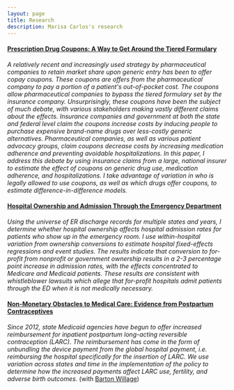 ```yaml
---
layout: page
title: Research
description: Marisa Carlos's research
---
```



#### <u>Prescription Drug Coupons: A Way to Get Around the Tiered Formulary</u>
*A relatively recent and increasingly used strategy by pharmaceutical companies to retain market share upon generic entry has been to offer copay coupons. These coupons are offers from the pharmaceutical company to pay a portion of a patient's out-of-pocket cost. The coupons allow pharmaceutical companies to bypass the tiered formulary set by the insurance company. Unsurprisingly, these coupons have been the subject of much debate, with various stakeholders making vastly different claims about the effects. Insurance companies and government at both the state and federal level claim the coupons increase costs by inducing people to purchase expensive brand-name drugs over less-costly generic alternatives. Pharmaceutical companies, as well as various patient advocacy groups, claim coupons decrease costs by increasing medication adherence and preventing avoidable hospitalizations. In this paper, I address this debate by using insurance claims from a large, national insurer to estimate the effect of coupons on generic drug use, medication adherence, and hospitalizations. I take advantage of variation in who is legally allowed to use coupons, as well as which drugs offer coupons, to estimate difference-in-difference models.*
<br>

#### <u> Hospital Ownership and Admission Through the Emergency Department </u>
*Using the universe of ER discharge records for multiple states and years, I determine whether hospital ownership affects hospital admission rates for patients who show up in
the emergency room. I use within-hospital variation from ownership conversions to estimate hospital fixed-effects regressions and event studies. The results indicate that
conversion to for-profit from nonprofit or government ownership results in a 2-3 percentage point increase in admission rates, with the effects concentrated to Medicare
and Medicaid patients. These results are consistent with whistleblower lawsuits which allege that for-profit hospitals admit patients through the ED when it is not medically
necessary.*
<br>

#### <u>Non-Monetary Obstacles to Medical Care: Evidence from Postpartum Contraceptives</u>
*Since 2012, state Medicaid agencies have begun to offer increased reimbursement for inpatient postpartum long-acting reversible contraception (LARC). The reimbursement
has come in the form of unbundling the device payment from the global hospital payment, i.e. reimbursing the hospital specifically for the insertion of LARC. We use variation across states and time in the implementation of the policy to determine how the increased payments affect LARC use, fertility, and adverse birth outcomes.* (with [Barton Willage](https://bjwillage.github.io/))



